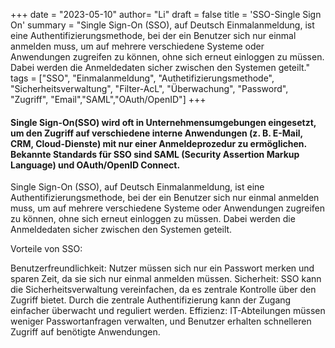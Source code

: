 +++
date = "2023-05-10"
author= "Li"
draft = false
title = 'SSO-Single Sign On'
summary = "Single Sign-On (SSO), auf Deutsch Einmalanmeldung, ist eine Authentifizierungsmethode, bei der ein Benutzer sich nur einmal anmelden muss, um auf mehrere verschiedene Systeme oder Anwendungen zugreifen zu können, ohne sich erneut einloggen zu müssen. Dabei werden die Anmeldedaten sicher zwischen den Systemen geteilt."
tags = ["SSO", "Einmalanmeldung", "Authetifizierungsmethode", "Sicherheitsverwaltung", "Filter-AcL", "Überwachung", "Password", "Zugriff", "Email","SAML","OAuth/OpenID"]
+++

#### Single Sign-On(SSO) wird oft in Unternehmensumgebungen eingesetzt, um den Zugriff auf verschiedene interne Anwendungen (z. B. E-Mail, CRM, Cloud-Dienste) mit nur einer Anmeldeprozedur zu ermöglichen. Bekannte Standards für SSO sind SAML (Security Assertion Markup Language) und OAuth/OpenID Connect.

Single Sign-On (SSO), auf Deutsch Einmalanmeldung, ist eine Authentifizierungsmethode, bei der ein Benutzer sich nur einmal anmelden muss, um auf mehrere verschiedene Systeme oder Anwendungen zugreifen zu können, ohne sich erneut einloggen zu müssen. Dabei werden die Anmeldedaten sicher zwischen den Systemen geteilt.

Vorteile von SSO:

Benutzerfreundlichkeit: Nutzer müssen sich nur ein Passwort merken und sparen Zeit, da sie sich nur einmal anmelden müssen.
Sicherheit: SSO kann die Sicherheitsverwaltung vereinfachen, da es zentrale Kontrolle über den Zugriff bietet. Durch die zentrale Authentifizierung kann der Zugang einfacher überwacht und reguliert werden.
Effizienz: IT-Abteilungen müssen weniger Passwortanfragen verwalten, und Benutzer erhalten schnelleren Zugriff auf benötigte Anwendungen.


